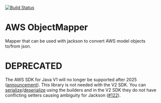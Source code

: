 
[![Build Status](https://travis-ci.org/Netflix/AWSObjectMapper.svg)](https://travis-ci.org/Netflix/AWSObjectMapper/builds)

# AWS ObjectMapper

Mapper that can be used with jackson to convert AWS model objects to/from json.

# DEPRECATED

The AWS SDK for Java V1 will no longer be supported after 2025 ([announcement]). This library is
not needed with the V2 SDK. You can [serialize]/[deserialize] using the builders and in the V2 SDK
they do not have conflicting setters causing ambiguity for Jackson ([#122]).

[announcement]: https://aws.amazon.com/blogs/developer/announcing-end-of-support-for-aws-sdk-for-java-v1-x-on-december-31-2025/
[#122]: https://github.com/aws/aws-sdk-java-v2/issues/122
[serialize]: https://docs.aws.amazon.com/sdk-for-java/latest/developer-guide/migration-serialization-changes.html
[deserialize]: https://docs.aws.amazon.com/sdk-for-java/latest/developer-guide/migration-deserialization-changes.html
